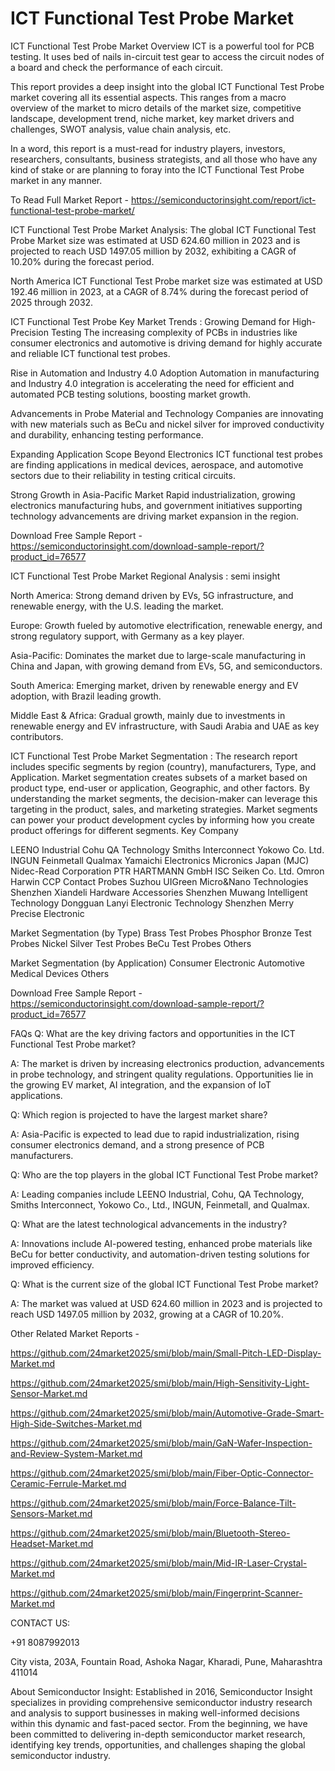 <h1>ICT Functional Test Probe Market</h1>
ICT Functional Test Probe Market Overview
ICT is a powerful tool for PCB testing. It uses bed of nails in-circuit test gear to access the circuit nodes of a board and check the performance of each circuit.

This report provides a deep insight into the global ICT Functional Test Probe market covering all its essential aspects. This ranges from a macro overview of the market to micro details of the market size, competitive landscape, development trend, niche market, key market drivers and challenges, SWOT analysis, value chain analysis, etc.

In a word, this report is a must-read for industry players, investors, researchers, consultants, business strategists, and all those who have any kind of stake or are planning to foray into the ICT Functional Test Probe market in any manner.

To Read Full Market Report -
https://semiconductorinsight.com/report/ict-functional-test-probe-market/

ICT Functional Test Probe Market Analysis:
The global ICT Functional Test Probe Market size was estimated at USD 624.60 million in 2023 and is projected to reach USD 1497.05 million by 2032, exhibiting a CAGR of 10.20% during the forecast period.

North America ICT Functional Test Probe market size was estimated at USD 192.46 million in 2023, at a CAGR of 8.74% during the forecast period of 2025 through 2032.

ICT Functional Test Probe Key Market Trends :
Growing Demand for High-Precision Testing
The increasing complexity of PCBs in industries like consumer electronics and automotive is driving demand for highly accurate and reliable ICT functional test probes.

Rise in Automation and Industry 4.0 Adoption
Automation in manufacturing and Industry 4.0 integration is accelerating the need for efficient and automated PCB testing solutions, boosting market growth.

Advancements in Probe Material and Technology
Companies are innovating with new materials such as BeCu and nickel silver for improved conductivity and durability, enhancing testing performance.

Expanding Application Scope Beyond Electronics
ICT functional test probes are finding applications in medical devices, aerospace, and automotive sectors due to their reliability in testing critical circuits.

Strong Growth in Asia-Pacific Market
Rapid industrialization, growing electronics manufacturing hubs, and government initiatives supporting technology advancements are driving market expansion in the region.

Download Free Sample Report -
https://semiconductorinsight.com/download-sample-report/?product_id=76577

ICT Functional Test Probe Market Regional Analysis :
semi insight

North America:
Strong demand driven by EVs, 5G infrastructure, and renewable energy, with the U.S. leading the market.

Europe:
Growth fueled by automotive electrification, renewable energy, and strong regulatory support, with Germany as a key player.

Asia-Pacific:
Dominates the market due to large-scale manufacturing in China and Japan, with growing demand from EVs, 5G, and semiconductors.

South America:
Emerging market, driven by renewable energy and EV adoption, with Brazil leading growth.

Middle East & Africa:
Gradual growth, mainly due to investments in renewable energy and EV infrastructure, with Saudi Arabia and UAE as key contributors.

ICT Functional Test Probe Market Segmentation :
The research report includes specific segments by region (country), manufacturers, Type, and Application. Market segmentation creates subsets of a market based on product type, end-user or application, Geographic, and other factors. By understanding the market segments, the decision-maker can leverage this targeting in the product, sales, and marketing strategies. Market segments can power your product development cycles by informing how you create product offerings for different segments.
Key Company

LEENO Industrial
Cohu
QA Technology
Smiths Interconnect
Yokowo Co.
Ltd.
INGUN
Feinmetall
Qualmax
Yamaichi Electronics
Micronics Japan (MJC)
Nidec-Read Corporation
PTR HARTMANN GmbH
ISC
Seiken Co.
Ltd.
Omron
Harwin
CCP Contact Probes
Suzhou UIGreen Micro&Nano Technologies
Shenzhen Xiandeli Hardware Accessories
Shenzhen Muwang Intelligent Technology
Dongguan Lanyi Electronic Technology
Shenzhen Merry Precise Electronic

Market Segmentation (by Type)
Brass Test Probes
Phosphor Bronze Test Probes
Nickel Silver Test Probes
BeCu Test Probes
Others

Market Segmentation (by Application)
Consumer Electronic
Automotive
Medical Devices
Others

Download Free Sample Report -
https://semiconductorinsight.com/download-sample-report/?product_id=76577

FAQs
Q: What are the key driving factors and opportunities in the ICT Functional Test Probe market?

A: The market is driven by increasing electronics production, advancements in probe technology, and stringent quality regulations. Opportunities lie in the growing EV market, AI integration, and the expansion of IoT applications.

Q: Which region is projected to have the largest market share?

A: Asia-Pacific is expected to lead due to rapid industrialization, rising consumer electronics demand, and a strong presence of PCB manufacturers.

Q: Who are the top players in the global ICT Functional Test Probe market?

A: Leading companies include LEENO Industrial, Cohu, QA Technology, Smiths Interconnect, Yokowo Co., Ltd., INGUN, Feinmetall, and Qualmax.

Q: What are the latest technological advancements in the industry?

A: Innovations include AI-powered testing, enhanced probe materials like BeCu for better conductivity, and automation-driven testing solutions for improved efficiency.

Q: What is the current size of the global ICT Functional Test Probe market?

A: The market was valued at USD 624.60 million in 2023 and is projected to reach USD 1497.05 million by 2032, growing at a CAGR of 10.20%.

Other Related Market Reports -

https://github.com/24market2025/smi/blob/main/Small-Pitch-LED-Display-Market.md

https://github.com/24market2025/smi/blob/main/High-Sensitivity-Light-Sensor-Market.md

https://github.com/24market2025/smi/blob/main/Automotive-Grade-Smart-High-Side-Switches-Market.md

https://github.com/24market2025/smi/blob/main/GaN-Wafer-Inspection-and-Review-System-Market.md

https://github.com/24market2025/smi/blob/main/Fiber-Optic-Connector-Ceramic-Ferrule-Market.md

https://github.com/24market2025/smi/blob/main/Force-Balance-Tilt-Sensors-Market.md

https://github.com/24market2025/smi/blob/main/Bluetooth-Stereo-Headset-Market.md

https://github.com/24market2025/smi/blob/main/Mid-IR-Laser-Crystal-Market.md

https://github.com/24market2025/smi/blob/main/Fingerprint-Scanner-Market.md

CONTACT US:

+91 8087992013

City vista, 203A, Fountain Road, Ashoka Nagar, Kharadi, Pune, Maharashtra 411014

About Semiconductor Insight:
Established in 2016, Semiconductor Insight specializes in providing comprehensive semiconductor industry research and analysis to support businesses in making well-informed decisions within this dynamic and fast-paced sector. From the beginning, we have been committed to delivering in-depth semiconductor market research, identifying key trends, opportunities, and challenges shaping the global semiconductor industry.
